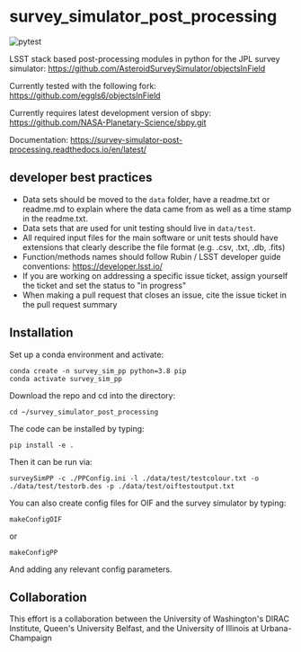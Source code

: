 # survey_simulator_post_processing

<!-- [![Build Status](https://travis-ci.org/dirac-institute/survey_simulator_post_processing.svg?branch=master)](https://travis-ci.org/dirac-institute/survey_simulator_post_processing) -->

![pytest](https://github.com/dirac-institute/survey_simulator_post_processing/actions/workflows/pytest.yml/badge.svg)

LSST stack based post-processing modules in python for the JPL survey simulator: https://github.com/AsteroidSurveySimulator/objectsInField

Currently tested with the following fork: https://github.com/eggls6/objectsInField

Currently requires latest development version of sbpy: https://github.com/NASA-Planetary-Science/sbpy.git

Documentation: https://survey-simulator-post-processing.readthedocs.io/en/latest/

## developer best practices
* Data sets should be moved to the `data` folder, have a readme.txt or readme.md to explain where the data came from as well as a time stamp in the readme.txt.
* Data sets that are used for unit testing should live in `data/test`.  
* All required input files for the main software or unit tests should have extensions that clearly describe the file format (e.g. .csv, .txt, .db, .fits)
* Function/methods names should follow Rubin / LSST developer guide conventions: https://developer.lsst.io/
* If you are working on addressing a specific issue ticket, assign yourself the ticket and set the status to "in progress"
* When making a pull request that closes an issue, cite the issue ticket in the pull request summary

## Installation
Set up a conda environment and activate:
```
conda create -n survey_sim_pp python=3.8 pip
conda activate survey_sim_pp
```

Download the repo and cd into the directory:
```
cd ~/survey_simulator_post_processing
```

The code can be installed by typing:
```
pip install -e .
```

Then it can be run via:
```
surveySimPP -c ./PPConfig.ini -l ./data/test/testcolour.txt -o ./data/test/testorb.des -p ./data/test/oiftestoutput.txt 
```
You can also create config files for OIF and the survey simulator by typing:
```
makeConfigOIF
```
or
```
makeConfigPP
```
And adding any relevant config parameters.

## Collaboration
This effort is a collaboration between the University of Washington's DIRAC Institute, Queen's University Belfast, and the University of Illinois at Urbana-Champaign

